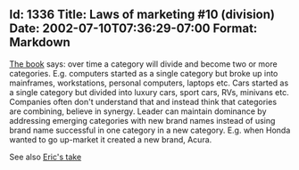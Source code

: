 Id: 1336
Title: Laws of marketing #10 (division)
Date: 2002-07-10T07:36:29-07:00
Format: Markdown
--------------
[The book](http://www.amazon.com/exec/obidos/ASIN/0887306667) says: over
time a category will divide and become two or more categories. E.g.
computers started as a single category but broke up into mainframes,
workstations, personal computers, laptops etc. Cars started as a single
category but divided into luxury cars, sport cars, RVs, minivans etc.
Companies often don't understand that and instead think that categories
are combining, believe in synergy. Leader can maintain dominance by
addressing emerging categories with new brand names instead of using
brand name successful in one category in a new category. E.g. when Honda
wanted to go up-market it created a new brand, Acura.

See also [Eric's take](http://www.ericsink.com/laws/Law_10.html)
